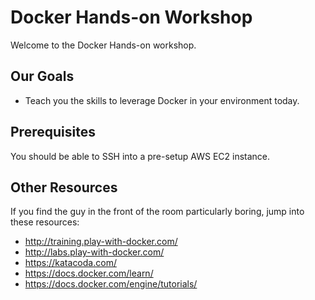 

Docker Hands-on Workshop
========================

Welcome to the Docker Hands-on workshop.


Our Goals
---------

- Teach you the skills to leverage Docker in your environment today.


Prerequisites
-------------

You should be able to SSH into a pre-setup AWS EC2 instance. 


Other Resources
---------------

If you find the guy in the front of the room particularly boring, jump into these resources:

- http://training.play-with-docker.com/
- http://labs.play-with-docker.com/
- https://katacoda.com/
- https://docs.docker.com/learn/
- https://docs.docker.com/engine/tutorials/
